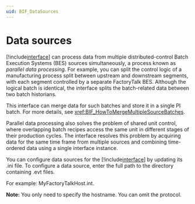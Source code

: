```yaml
---
uid: BIF_DataSources
---
```


# Data sources

<!-- Customized for Factory Talk -->

[!include[interface](../includes/interface-name.md)] can process data from multiple distributed-control Batch Execution Systems (BES) sources simultaneously, a process known as _parallel data processing_. For example, you can split the control logic of a manufacturing process split between upstream and downstream segments, with each segment controlled by a separate FactoryTalk BES. Although the logical batch is identical, the interface splits the batch-related data between two batch historians. 

This interface can merge data for such batches and store it in a single PI batch. For more details, see <xref:BIF_HowToMergeMultipleSourceBatches>.

Parallel data processing also solves the problem of shared unit control, where overlapping batch recipes access the same unit in different stages of their production cycles. The interface resolves this problem by acquiring data for the same time frame from multiple sources and combining time-ordered data using a single interface instance.

You can configure data sources for the [!include[interface](../includes/interface-name.md)] by updating its .ini file. To configure a data source, enter the full path to the directory containing .evt files.

For example: MyFactoryTalkHost.int.
    
**Note:** You only need to specify the hostname. You can omit the protocol.
